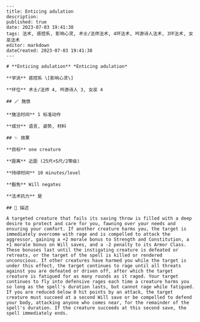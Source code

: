 
    ---
    title: Enticing adulation
    description: 
    published: true
    date: 2023-07-03 19:41:38
    tags: 法术, 惑控系, 影响心灵, 术士/法师法术, 4环法术, 吟游诗人法术, 3环法术, 女巫法术
    editor: markdown
    dateCreated: 2023-07-03 19:41:38
    ---

    # **Enticing adulation** *Enticing adulation*

    **学派** 惑控系 \[影响心灵\] 

    **环位** 术士/法师 4, 吟游诗人 3, 女巫 4

    ## 🪄 施放

    **施法时间** 1 标准动作

    **成分** 语言, 姿势, 材料

    ## ✨ 效果 

    **目标** one creature 

    **距离** 近距 (25尺+5尺/2等级)  

    **持续时间** 10 minutes/level 

    **豁免** Will negates

    **法术抗力** 是

    ## 📖 描述

    A targeted creature that fails its saving throw is filled with a deep desire to protect and care for you, fawning over your needs and ensuring your comfort. If another creature harms you, the target is immediately overcome with rage and is compelled to attack the aggressor, gaining a +2 morale bonus to Strength and Constitution, a +1 morale bonus on Will saves, and a -2 penalty to its Armor Class. These bonuses last until the instigating creature is defeated or retreats, or the target of the spell is killed or rendered unconscious. If other creatures have harmed you while the target is under this effect, the target continues to rage until all threats against you are defeated or driven off, after which the target creature is fatigued for as many rounds as it raged. Your target continues to fly into defensive rages each time a creature harms you so long as the spell's duration lasts, but cannot rage while fatigued.  If you are reduced below 0 hit points by an attack, the target creature must succeed at a second Will save or be compelled to defend your body, attacking anyone who comes near, for the remainder of the spell's duration. If the creature succeeds at this second save, the spell immediately ends.
    
